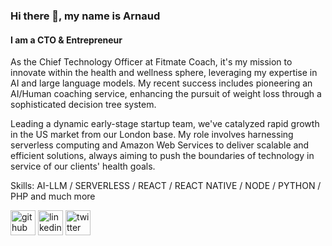 ### Hi there 👋, my name is Arnaud
#### I am a CTO & Entrepreneur

As the Chief Technology Officer at Fitmate Coach, it's my mission to innovate within the health and wellness sphere, leveraging my expertise in AI and large language models. My recent success includes pioneering an AI/Human coaching service, enhancing the pursuit of weight loss through a sophisticated decision tree system.

Leading a dynamic early-stage startup team, we've catalyzed rapid growth in the US market from our London base. My role involves harnessing serverless computing and Amazon Web Services to deliver scalable and efficient solutions, always aiming to push the boundaries of technology in service of our clients' health goals.

Skills: AI-LLM / SERVERLESS / REACT / REACT NATIVE / NODE / PYTHON / PHP and much more


[<img src='https://cdn.jsdelivr.net/npm/simple-icons@3.0.1/icons/github.svg' alt='github' height='40'>](https://github.com/arnaudbaali)  [<img src='https://cdn.jsdelivr.net/npm/simple-icons@3.0.1/icons/linkedin.svg' alt='linkedin' height='40'>](https://www.linkedin.com/in/arnaudbaali/)  [<img src='https://cdn.jsdelivr.net/npm/simple-icons@3.0.1/icons/twitter.svg' alt='twitter' height='40'>](https://twitter.com/arnaudbaali) 
